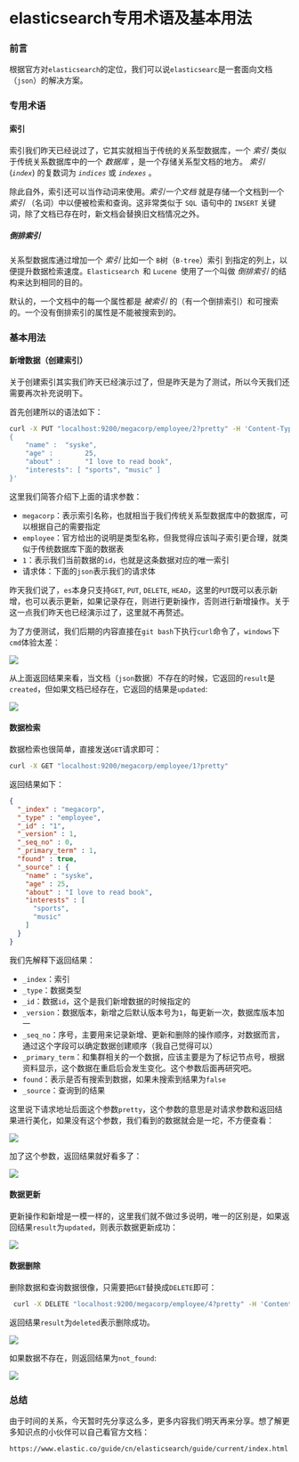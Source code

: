 # elasticsearch专用术语及基本用法

### 前言

根据官方对`elasticsearch`的定位，我们可以说`elasticsearc`是一套面向文档（`json`）的解决方案。

### 专用术语

#### 索引

索引我们昨天已经说过了，它其实就相当于传统的关系型数据库，一个 *索引* 类似于传统关系数据库中的一个 *数据库* ，是一个存储关系型文档的地方。 *索引* (*`index`*) 的复数词为 *`indices`* 或 *`indexes`* 。

除此自外，索引还可以当作动词来使用。*索引一个文档* 就是存储一个文档到一个 *索引* （名词）中以便被检索和查询。这非常类似于 `SQL `语句中的 `INSERT` 关键词，除了文档已存在时，新文档会替换旧文档情况之外。

##### 倒排索引

关系型数据库通过增加一个 *索引* 比如一个 `B`树（`B-tree`）索引 到指定的列上，以便提升数据检索速度。`Elasticsearch `和 `Lucene `使用了一个叫做 *倒排索引* 的结构来达到相同的目的。

默认的，一个文档中的每一个属性都是 *被索引* 的（有一个倒排索引）和可搜索的。一个没有倒排索引的属性是不能被搜索到的。



### 基本用法

#### 新增数据（创建索引）

关于创建索引其实我们昨天已经演示过了，但是昨天是为了测试，所以今天我们还需要再次补充说明下。

首先创建所以的语法如下：

```sh
curl -X PUT "localhost:9200/megacorp/employee/2?pretty" -H 'Content-Type: application/json' -d'
{
    "name" :  "syske",
    "age" :        25,
    "about" :      "I love to read book",
    "interests": [ "sports", "music" ]
}'
```

这里我们简答介绍下上面的请求参数：

- `megacorp`：表示索引名称，也就相当于我们传统关系型数据库中的数据库，可以根据自己的需要指定
- `employee`：官方给出的说明是类型名称，但我觉得应该叫子索引更合理，就类似于传统数据库下面的数据表
- `1`：表示我们当前数据的`id`，也就是这条数据对应的唯一索引
- 请求体：下面的`json`表示我们的请求体

昨天我们说了，`es`本身只支持`GET`,  `PUT`,  `DELETE`,  `HEAD`，这里的`PUT`既可以表示新增，也可以表示更新，如果记录存在，则进行更新操作，否则进行新增操作。关于这一点我们昨天也已经演示过了，这里就不再赘述。



为了方便测试，我们后期的内容直接在`git bash`下执行`curl`命令了，`windows`下`cmd`体验太差：

![](https://gitee.com/sysker/picBed/raw/master/20210826085728.png)

从上面返回结果来看，当文档（`json`数据）不存在的时候，它返回的`result`是`created`，但如果文档已经存在，它返回的结果是`updated`:

![](https://gitee.com/sysker/picBed/raw/master/20210826085916.png)

#### 数据检索

数据检索也很简单，直接发送`GET`请求即可：

```sh
curl -X GET "localhost:9200/megacorp/employee/1?pretty"
```

返回结果如下：

```json
{
  "_index" : "megacorp",
  "_type" : "employee",
  "_id" : "1",
  "_version" : 1,
  "_seq_no" : 0,
  "_primary_term" : 1,
  "found" : true,
  "_source" : {
    "name" : "syske",
    "age" : 25,
    "about" : "I love to read book",
    "interests" : [
      "sports",
      "music"
    ]
  }
}
```

我们先解释下返回结果：

- `_index`：索引
- `_type`：数据类型
- `_id`：数据`id`，这个是我们新增数据的时候指定的
- `_version`：数据版本，新增之后默认版本号为`1`，每更新一次，数据库版本加一
- `_seq_no`：序号，主要用来记录新增、更新和删除的操作顺序，对数据而言，通过这个字段可以确定数据创建顺序（我自己觉得可以）
- `_primary_term`：和集群相关的一个数据，应该主要是为了标记节点号，根据资料显示，这个数据在重启后会发生变化。这个参数后面再研究吧。
- `found`：表示是否有搜索到数据，如果未搜索到结果为`false`
- `_source`：查询到的结果

这里说下请求地址后面这个参数`pretty`，这个参数的意思是对请求参数和返回结果进行美化，如果没有这个参数，我们看到的数据就会是一坨，不方便查看：

![](https://gitee.com/sysker/picBed/raw/master/images/20210826131422.png)

加了这个参数，返回结果就好看多了：

![](https://gitee.com/sysker/picBed/raw/master/images/20210826131505.png)

#### 数据更新

更新操作和新增是一模一样的，这里我们就不做过多说明，唯一的区别是，如果返回结果`result`为`updated`，则表示数据更新成功：

![](https://gitee.com/sysker/picBed/raw/master/images/20210826133705.png)



#### 数据删除

删除数据和查询数据很像，只需要把`GET`替换成`DELETE`即可：

```sh
 curl -X DELETE "localhost:9200/megacorp/employee/4?pretty" -H 'Content-Type: application/json'
```

返回结果`result`为`deleted`表示删除成功。

![](https://gitee.com/sysker/picBed/raw/master/images/20210826133845.png)

如果数据不存在，则返回结果为`not_found`:

![](https://gitee.com/sysker/picBed/raw/master/images/20210826134215.png)

### 总结

由于时间的关系，今天暂时先分享这么多，更多内容我们明天再来分享。想了解更多知识点的小伙伴可以自己看官方文档：

```
https://www.elastic.co/guide/cn/elasticsearch/guide/current/index.html
```

